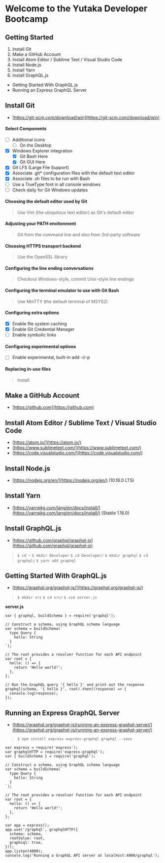 # Welcome to the Yutaka Developer Bootcamp

## Getting Started

1. Install Git
2. Make a GitHub Account
3. Install Atom Editor / Sublime Text / Visual Studio Code
4. Install Node.js
5. Install Yarn
6. Install GraphQL.js
  - Getting Started With GraphQL.js
  - Running an Express GraphQL Server

## Install Git

- [https://git-scm.com/download/win](https://git-scm.com/download/win)

#### Select Components

- [ ] Additional icons
  - [ ] On the Desktop
- [x] Windows Explorer integration
  - [x] Git Bash Here
  - [x] Git GUI Here
- [x] Git LFS (Large File Support)
- [x] Associate .git\* configuration files with the default text editor
- [x] Associate .sh files to be run with Bash
- [ ] Use a TrueType font in all console windows
- [ ] Check daily for Git Windows updates

#### Choosing the default editor used by Git

> Use Vim (the ubiquitous text editor) as Git's default editor

#### Adjusting your PATH envitonment

> Git from the command line and also from 3rd-party software

#### Choosing HTTPS transport backend

> Use the OpenSSL library

#### Configuring the line ending conversations

> Checkout Windows-style, commit Unix-style line endings

#### Configuring the terminal emulator to use with Git Bash

> Use MinTTY (the default terminal of MSYS2)

#### Configuring extra options

- [x] Enable file system caching
- [x] Enable Git Credential Manager
- [ ] Enable symbolic links

#### Configuring experimental options

- [ ] Enable experimental, built-in add -i/-p

#### Replacing in-use files

> Install

## Make a GitHub Account

- [https://github.com](https://github.com)

## Install Atom Editor / Sublime Text / Visual Studio Code

- [https://atom.io/](https://atom.io/)
- [https://www.sublimetext.com/](https://www.sublimetext.com/)
- [https://code.visualstudio.com/](https://code.visualstudio.com/)

## Install Node.js

- [https://nodejs.org/en/](https://nodejs.org/en/) (10.16.0 LTS)

## Install Yarn

- [https://yarnpkg.com/lang/en/docs/install/](https://yarnpkg.com/lang/en/docs/install/) (Stable 1.16.0)

## Install GraphQL.js

- [https://github.com/graphql/graphql-js](https://github.com/graphql/graphql-js)

> `$ cd ~`
> `$ mkdir Developer`
> `$ cd Developer/`
> `$ mkdir graphql`
> `$ cd graphql/`
> `$ yarn add graphql`

## Getting Started With GraphQL.js

- [https://graphql.org/graphql-js/](https://graphql.org/graphql-js/)

> `$ mkdir src`
> `$ cd src/`
> `$ vim server.js`

**server.js**
```
var { graphql, buildSchema } = require('graphql');

// Construct a schema, using GraphQL schema language
var schema = buildSchema(`
  type Query {
    hello: String
  }
`);

// The root provides a resolver function for each API endpoint
var root = {
  hello: () => {
    return 'Hello world!';
  },
};

// Run the GraphQL query '{ hello }' and print out the response
graphql(schema, '{ hello }', root).then((response) => {
  console.log(response);
});
```

## Running an Express GraphQL Server

- [https://graphql.org/graphql-js/running-an-express-graphql-server/](https://graphql.org/graphql-js/running-an-express-graphql-server/)

> `$ npm install express express-graphql graphql --save`

```
var express = require('express');
var graphqlHTTP = require('express-graphql');
var { buildSchema } = require('graphql');

// Construct a schema, using GraphQL schema language
var schema = buildSchema(`
  type Query {
    hello: String
  }
`);

// The root provides a resolver function for each API endpoint
var root = {
  hello: () => {
    return 'Hello world!';
  },
};

var app = express();
app.use('/graphql', graphqlHTTP({
  schema: schema,
  rootValue: root,
  graphiql: true,
}));
app.listen(4000);
console.log('Running a GraphQL API server at localhost:4000/graphql');
```
